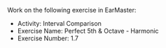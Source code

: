 Work on the following exercise in EarMaster:
- Activity: Interval Comparison
- Exercise Name: Perfect 5th & Octave  - Harmonic
- Exercise Number: 1.7
